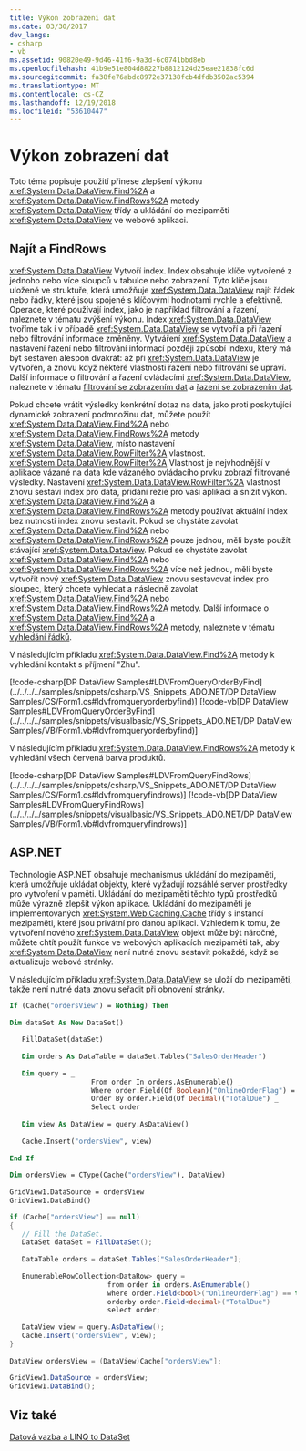 ```yaml
---
title: Výkon zobrazení dat
ms.date: 03/30/2017
dev_langs:
- csharp
- vb
ms.assetid: 90820e49-9d46-41f6-9a3d-6c0741bbd8eb
ms.openlocfilehash: 41b9e51e804d88227b8812124d25eae21838fc6d
ms.sourcegitcommit: fa38fe76abdc8972e37138fcb4dfdb3502ac5394
ms.translationtype: MT
ms.contentlocale: cs-CZ
ms.lasthandoff: 12/19/2018
ms.locfileid: "53610447"
---
```

# <a name="dataview-performance"></a>Výkon zobrazení dat
Toto téma popisuje použití přinese zlepšení výkonu <xref:System.Data.DataView.Find%2A> a <xref:System.Data.DataView.FindRows%2A> metody <xref:System.Data.DataView> třídy a ukládání do mezipaměti <xref:System.Data.DataView> ve webové aplikaci.  
  
## <a name="find-and-findrows"></a>Najít a FindRows  
 <xref:System.Data.DataView> Vytvoří index. Index obsahuje klíče vytvořené z jednoho nebo více sloupců v tabulce nebo zobrazení. Tyto klíče jsou uložené ve struktuře, která umožňuje <xref:System.Data.DataView> najít řádek nebo řádky, které jsou spojené s klíčovými hodnotami rychle a efektivně. Operace, které používají index, jako je například filtrování a řazení, naleznete v tématu zvýšení výkonu. Index <xref:System.Data.DataView> tvoříme tak i v případě <xref:System.Data.DataView> se vytvoří a při řazení nebo filtrování informace změněny. Vytváření <xref:System.Data.DataView> a nastavení řazení nebo filtrování informací později způsobí indexu, který má být sestaven alespoň dvakrát: až při <xref:System.Data.DataView> je vytvořen, a znovu když některé vlastnosti řazení nebo filtrování se upraví. Další informace o filtrování a řazení ovládacími <xref:System.Data.DataView>, naleznete v tématu [filtrování se zobrazením dat](../../../../docs/framework/data/adonet/filtering-with-dataview-linq-to-dataset.md) a [řazení se zobrazením dat](../../../../docs/framework/data/adonet/sorting-with-dataview-linq-to-dataset.md).  
  
 Pokud chcete vrátit výsledky konkrétní dotaz na data, jako proti poskytující dynamické zobrazení podmnožinu dat, můžete použít <xref:System.Data.DataView.Find%2A> nebo <xref:System.Data.DataView.FindRows%2A> metody <xref:System.Data.DataView>, místo nastavení <xref:System.Data.DataView.RowFilter%2A> vlastnost. <xref:System.Data.DataView.RowFilter%2A> Vlastnost je nejvhodnější v aplikace vázané na data kde vázaného ovládacího prvku zobrazí filtrované výsledky. Nastavení <xref:System.Data.DataView.RowFilter%2A> vlastnost znovu sestaví index pro data, přidání režie pro vaši aplikaci a snížit výkon. <xref:System.Data.DataView.Find%2A> a <xref:System.Data.DataView.FindRows%2A> metody používat aktuální index bez nutnosti index znovu sestavit. Pokud se chystáte zavolat <xref:System.Data.DataView.Find%2A> nebo <xref:System.Data.DataView.FindRows%2A> pouze jednou, měli byste použít stávající <xref:System.Data.DataView>. Pokud se chystáte zavolat <xref:System.Data.DataView.Find%2A> nebo <xref:System.Data.DataView.FindRows%2A> více než jednou, měli byste vytvořit nový <xref:System.Data.DataView> znovu sestavovat index pro sloupec, který chcete vyhledat a následně zavolat <xref:System.Data.DataView.Find%2A> nebo <xref:System.Data.DataView.FindRows%2A> metody. Další informace o <xref:System.Data.DataView.Find%2A> a <xref:System.Data.DataView.FindRows%2A> metody, naleznete v tématu [vyhledání řádků](../../../../docs/framework/data/adonet/dataset-datatable-dataview/finding-rows.md).  
  
 V následujícím příkladu <xref:System.Data.DataView.Find%2A> metody k vyhledání kontakt s příjmení "Zhu".  
  
 [!code-csharp[DP DataView Samples#LDVFromQueryOrderByFind](../../../../samples/snippets/csharp/VS_Snippets_ADO.NET/DP DataView Samples/CS/Form1.cs#ldvfromqueryorderbyfind)]
 [!code-vb[DP DataView Samples#LDVFromQueryOrderByFind](../../../../samples/snippets/visualbasic/VS_Snippets_ADO.NET/DP DataView Samples/VB/Form1.vb#ldvfromqueryorderbyfind)]  
  
 V následujícím příkladu <xref:System.Data.DataView.FindRows%2A> metody k vyhledání všech červená barva produktů.  
  
 [!code-csharp[DP DataView Samples#LDVFromQueryFindRows](../../../../samples/snippets/csharp/VS_Snippets_ADO.NET/DP DataView Samples/CS/Form1.cs#ldvfromqueryfindrows)]
 [!code-vb[DP DataView Samples#LDVFromQueryFindRows](../../../../samples/snippets/visualbasic/VS_Snippets_ADO.NET/DP DataView Samples/VB/Form1.vb#ldvfromqueryfindrows)]  
  
## <a name="aspnet"></a>ASP.NET  
 Technologie ASP.NET obsahuje mechanismus ukládání do mezipaměti, která umožňuje ukládat objekty, které vyžadují rozsáhlé server prostředky pro vytvoření v paměti. Ukládání do mezipaměti těchto typů prostředků může výrazně zlepšit výkon aplikace. Ukládání do mezipaměti je implementovaných <xref:System.Web.Caching.Cache> třídy s instancí mezipaměti, které jsou privátní pro danou aplikaci. Vzhledem k tomu, že vytvoření nového <xref:System.Data.DataView> objekt může být náročné, můžete chtít použít funkce ve webových aplikacích mezipaměti tak, aby <xref:System.Data.DataView> není nutné znovu sestavit pokaždé, když se aktualizuje webové stránky.  
  
 V následujícím příkladu <xref:System.Data.DataView> se uloží do mezipaměti, takže není nutné data znovu seřadit při obnovení stránky.  
  
```vb  
If (Cache("ordersView") = Nothing) Then  
  
Dim dataSet As New DataSet()  
  
   FillDataSet(dataSet)  
  
   Dim orders As DataTable = dataSet.Tables("SalesOrderHeader")  
  
   Dim query = _  
                    From order In orders.AsEnumerable() _  
                    Where order.Field(Of Boolean)("OnlineOrderFlag") = True _  
                    Order By order.Field(Of Decimal)("TotalDue") _  
                    Select order  
  
   Dim view As DataView = query.AsDataView()  
  
   Cache.Insert("ordersView", view)  
  
End If  
  
Dim ordersView = CType(Cache("ordersView"), DataView)  
  
GridView1.DataSource = ordersView  
GridView1.DataBind()  
```  
  
```csharp  
if (Cache["ordersView"] == null)  
{  
   // Fill the DataSet.                  
   DataSet dataSet = FillDataSet();  
  
   DataTable orders = dataSet.Tables["SalesOrderHeader"];  
  
   EnumerableRowCollection<DataRow> query =  
                        from order in orders.AsEnumerable()  
                        where order.Field<bool>("OnlineOrderFlag") == true  
                        orderby order.Field<decimal>("TotalDue")  
                        select order;  
  
   DataView view = query.AsDataView();  
   Cache.Insert("ordersView", view);  
}  
  
DataView ordersView = (DataView)Cache["ordersView"];  
  
GridView1.DataSource = ordersView;  
GridView1.DataBind();  
```  
  
## <a name="see-also"></a>Viz také  
 [Datová vazba a LINQ to DataSet](../../../../docs/framework/data/adonet/data-binding-and-linq-to-dataset.md)
